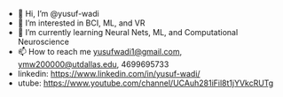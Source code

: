 - 👋 Hi, I’m @yusuf-wadi
- 👀 I’m interested in BCI, ML, and VR
- 🌱 I’m currently learning Neural Nets, ML, and Computational Neuroscience
- 📫 How to reach me yusufwadi1@gmail.com, ymw200000@utdallas.edu, 4699695733
- linkedin: https://www.linkedin.com/in/yusuf-wadi/
- utube: https://www.youtube.com/channel/UCAuh281iFil8t1jYVkcRUTg
<!---
waedi-wave/waedi-wave is a ✨ special ✨ repository because its `README.md` (this file) appears on your GitHub profile.
You can click the Preview link to take a look at your changes.
--->
